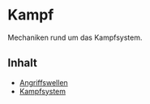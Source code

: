 # Kampf

Mechaniken rund um das Kampfsystem.

## Inhalt
- [Angriffswellen](Angriffswellen.md)
- [Kampfsystem](Kampfsystem.md)
